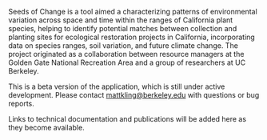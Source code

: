 
Seeds of Change is a tool aimed a characterizing patterns of environmental variation across space and time within the ranges of California plant species, helping to identify potential matches between collection and planting sites for ecological restoration projects in California, incorporating data on species ranges, soil variation, and future climate change. The project originated as a collaboration between resource managers at the Golden Gate National Recreation Area and a group of researchers at UC Berkeley.

This is a beta version of the application, which is still under active development. Please contact mattkling@berkeley.edu with questions or bug reports.

Links to technical documentation and publications will be added here as they become available.
